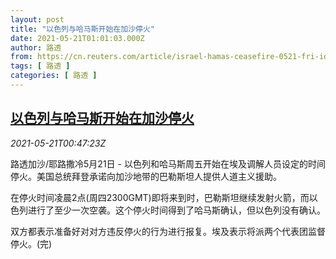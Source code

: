 ```yaml
---
layout: post
title: "以色列与哈马斯开始在加沙停火"
date: 2021-05-21T01:01:03.000Z
author: 路透
from: https://cn.reuters.com/article/israel-hamas-ceasefire-0521-fri-idCNKCS2D202Y
tags: [ 路透 ]
categories: [ 路透 ]
---
```

<!--1621558863000-->
[以色列与哈马斯开始在加沙停火](https://cn.reuters.com/article/israel-hamas-ceasefire-0521-fri-idCNKCS2D202Y)
------

<div>
<div><i>2021-05-21T00:47:23Z</i></div><p>路透加沙/耶路撒冷5月21日 - 以色列和哈马斯周五开始在埃及调解人员设定的时间停火。美国总统拜登承诺向加沙地带的巴勒斯坦人提供人道主义援助。</p><p>在停火时间凌晨2点(周四2300GMT)即将来到时，巴勒斯坦继续发射火箭，而以色列进行了至少一次空袭。这个停火时间得到了哈马斯确认，但以色列没有确认。</p><p>双方都表示准备好对对方违反停火的行为进行报复。埃及表示将派两个代表团监督停火。(完)</p>
</div>
